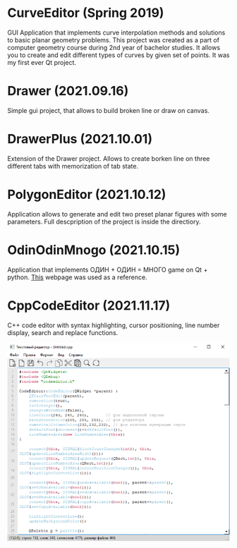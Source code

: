 # CurveEditor (Spring 2019)
GUI Application that implements curve interpolation methods and solutions to basic planar geometry problems.
This project was created as a part of computer geometry course during 2nd year of bachelor studies.
It allows you to create and edit different types of curves by given set of points.
It was my first ever Qt project.

# Drawer (2021.09.16)
Simple gui project, that allows to build broken line or draw on canvas.

# DrawerPlus (2021.10.01)
Extension of the Drawer project. Allows to create borken line on three different tabs with memorization of tab state.

# PolygonEditor (2021.10.12)
Application allows to generate and edit two preset planar figures with some parameters.
Full descpription of the project is inside the directiory.

# OdinOdinMnogo (2021.10.15)
Application that implements ОДИН + ОДИН = МНОГО game on Qt + python. <a href="http://rebus1.com/index.php?item=rebusx&rebus=11">This</a> webpage was used as a reference. 

# CppCodeEditor (2021.11.17)
C++ code editor with syntax highlighting, cursor positioning, line number display, search and replace functions.

![Alt text](/CppCodeEditor/codeeditor_screen.png?raw=true)